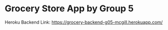 # Grocery Store App by Group 5

Heroku Backend Link: https://grocery-backend-g05-mcgill.herokuapp.com/
